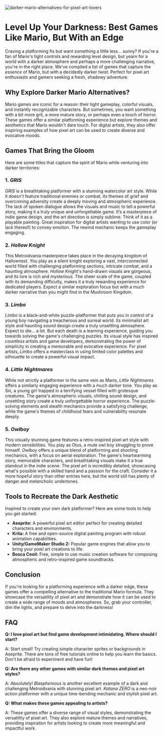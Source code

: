 ![darker-mario-alternatives-for-pixel-art-lovers](https://images.pexels.com/photos/19935567/pexels-photo-19935567.jpeg?auto=compress&cs=tinysrgb&fit=crop&h=627&w=1200)

# Level Up Your Darkness: Best Games Like Mario, But With an Edge

Craving a platforming fix but want something a little less… sunny? If you're a fan of Mario's tight controls and rewarding level design, but yearn for a world with a darker atmosphere and perhaps a more challenging narrative, you're in the right place. We've compiled a list of games that capture the *essence* of Mario, but with a decidedly darker twist. Perfect for pixel art enthusiasts and gamers seeking a fresh, shadowy adventure.

## Why Explore Darker Mario Alternatives?

Mario games are iconic for a reason: their tight gameplay, colorful visuals, and instantly recognizable characters. But sometimes, you want something with a bit more grit, a more mature story, or perhaps even a touch of horror. These games offer a similar platforming experience but explore themes and aesthetics that Mario wouldn't dare touch. For digital artists, they also offer inspiring examples of how pixel art can be used to create diverse and evocative moods.

## Games That Bring the Gloom

Here are some titles that capture the spirit of Mario while venturing into darker territories:

### 1. *GRIS*

*GRIS* is a breathtaking platformer with a stunning watercolor art style. While it doesn't feature traditional enemies or combat, its themes of grief and overcoming adversity create a deeply moving and atmospheric experience. The lack of spoken dialogue allows the visuals and music to tell a powerful story, making it a truly unique and unforgettable game. It’s a masterpiece of indie game design, and the art direction is simply sublime. Think of it as a playable painting. Great inspiration for digital artists wanting to use color (or lack thereof) to convey emotion. The rewind mechanic keeps the gameplay engaging.

### 2. *Hollow Knight*

This Metroidvania masterpiece takes place in the decaying kingdom of Hallownest. You play as a silent knight exploring a vast, interconnected world filled with challenging platforming sections, intricate combat, and a haunting atmosphere. *Hollow Knight*'s hand-drawn visuals are gorgeous, and its lore is rich and mysterious.  The sheer scale of the game, coupled with its demanding difficulty, makes it a truly rewarding experience for dedicated players.  Expect a similar exploration focus but with a much darker narrative than you might find in the Mushroom Kingdom.

### 3. *Limbo*

*Limbo* is a black-and-white puzzle-platformer that puts you in control of a young boy navigating a treacherous and surreal world. Its minimalist art style and haunting sound design create a truly unsettling atmosphere. Expect to die… a lot. But each death is a learning experience, guiding you towards solving the game's challenging puzzles.  Its visual style has inspired countless artists and game developers, demonstrating the power of simplicity in creating a memorable and evocative experience. For pixel artists, *Limbo* offers a masterclass in using limited color palettes and silhouette to create a powerful visual impact.

### 4. *Little Nightmares*

While not strictly a platformer in the same vein as Mario, *Little Nightmares* offers a similarly engaging experience with a much darker tone. You play as Six, a young girl trapped in a terrifying vessel filled with grotesque creatures. The game's atmospheric visuals, chilling sound design, and unsettling story create a truly unforgettable horror experience. The puzzle-solving elements and stealth mechanics provide a satisfying challenge, while the game's themes of childhood fears and vulnerability resonate deeply.

### 5. *Owlboy*

This visually stunning game features a retro-inspired pixel art style with modern sensibilities. You play as Otus, a mute owl boy struggling to prove himself. *Owlboy* offers a unique blend of platforming and shooting mechanics, with a focus on aerial exploration. The game's heartwarming story, memorable characters, and breathtaking visuals make it a true standout in the indie scene. The pixel art is incredibly detailed, showcasing what's possible with a skilled hand and a passion for the craft.  Consider it a more hopeful story than other entries here, but the world still has plenty of danger and melancholic undertones.

## Tools to Recreate the Dark Aesthetic

Inspired to create your own dark platformer? Here are some tools to help you get started:

*   **Aseprite:** A powerful pixel art editor perfect for creating detailed characters and environments.
*   **Krita:** A free and open-source digital painting program with robust animation capabilities.
*   **Unity/GameMaker Studio 2:** Popular game engines that allow you to bring your pixel art creations to life.
*   **Bosca Ceoil:** Free, simple to use music creation software for composing atmospheric and retro-inspired game soundtracks.

## Conclusion

If you're looking for a platforming experience with a darker edge, these games offer a compelling alternative to the traditional Mario formula. They showcase the versatility of pixel art and demonstrate how it can be used to create a wide range of moods and atmospheres. So, grab your controller, dim the lights, and prepare to delve into the darkness!

## FAQ

**Q: I love pixel art but find game development intimidating. Where should I start?**

A: Start small! Try creating simple character sprites or backgrounds in Aseprite. There are tons of free tutorials online to help you learn the basics. Don't be afraid to experiment and have fun!

**Q: Are there any other games with similar dark themes and pixel art styles?**

A: Absolutely! *Blasphemous* is another excellent example of a dark and challenging Metroidvania with stunning pixel art. *Katana ZERO* is a neo-noir action platformer with a unique time-bending mechanic and stylish pixel art.

**Q: What makes these games appealing to artists?**

A: These games offer a diverse range of visual styles, demonstrating the versatility of pixel art. They also explore mature themes and narratives, providing inspiration for artists looking to create more meaningful and impactful work.
